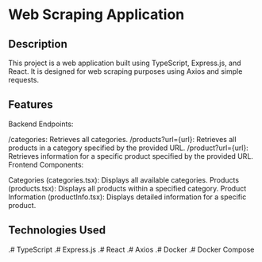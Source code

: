 # Web Scraping Application
## Description
This project is a web application built using TypeScript, Express.js, and React. It is designed for web scraping purposes using Axios and simple requests.

## Features
Backend Endpoints:

/categories: Retrieves all categories.
/products?url={url}: Retrieves all products in a category specified by the provided URL.
/product?url={url}: Retrieves information for a specific product specified by the provided URL.
Frontend Components:

Categories (categories.tsx): Displays all available categories.
Products (products.tsx): Displays all products within a specified category.
Product Information (productInfo.tsx): Displays detailed information for a specific product.
## Technologies Used
.# TypeScript
.# Express.js
.# React
.# Axios
.# Docker
.# Docker Compose
